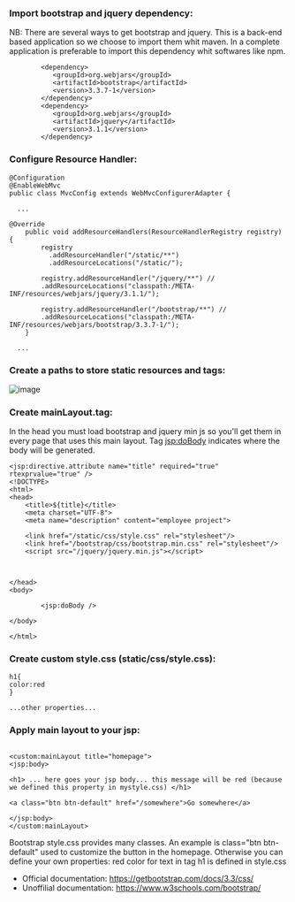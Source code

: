 ###  Import bootstrap and jquery dependency:

NB: There are several ways to get bootstrap and jquery. This is a back-end based application so we choose to import them whit maven.
In a complete application is preferable to import this dependency whit softwares like npm.

```
        <dependency>
           <groupId>org.webjars</groupId>
           <artifactId>bootstrap</artifactId>
           <version>3.3.7-1</version>
        </dependency>
        <dependency>
           <groupId>org.webjars</groupId>
           <artifactId>jquery</artifactId>
           <version>3.1.1</version>
        </dependency>
```

###  Configure Resource Handler:

```
@Configuration
@EnableWebMvc
public class MvcConfig extends WebMvcConfigurerAdapter {

  ...

@Override
	public void addResourceHandlers(ResourceHandlerRegistry registry) {
	    registry
	      .addResourceHandler("/static/**")
	      .addResourceLocations("/static/");
	    
	    registry.addResourceHandler("/jquery/**") //
        .addResourceLocations("classpath:/META-INF/resources/webjars/jquery/3.1.1/");

        registry.addResourceHandler("/bootstrap/**") //
        .addResourceLocations("classpath:/META-INF/resources/webjars/bootstrap/3.3.7-1/");	      
	}
  
  ...

```

###  Create a paths to store static resources and tags:

![image](https://image.ibb.co/hBNskL/frontend-path.png)

###  Create mainLayout.tag:

In the head you must load bootstrap and jquery min js so you'll get them in every page that uses this main layout.
Tag <jsp:doBody> indicates where the body will be generated.

```
<jsp:directive.attribute name="title" required="true" rtexprvalue="true" />
<!DOCTYPE>
<html>
<head>
    <title>${title}</title>
    <meta charset="UTF-8">
    <meta name="description" content="employee project">
    
    <link href="/static/css/style.css" rel="stylesheet"/>  
    <link href="/bootstrap/css/bootstrap.min.css" rel="stylesheet"/>
    <script src="/jquery/jquery.min.js"></script> 
    
    
    
</head>
<body>

        <jsp:doBody />
   
</body>

</html>

```

###  Create custom style.css (static/css/style.css):

```
h1{
color:red
}

...other properties...

```

###  Apply main layout to your jsp:

```

<custom:mainLayout title="homepage">
<jsp:body>

<h1> ... here goes your jsp body... this message will be red (because we defined this property in mystyle.css) </h1>

<a class="btn btn-default" href="/somewhere">Go somewhere</a>

</jsp:body>
</custom:mainLayout>

```

Bootstrap style.css provides many classes. An example is class="btn btn-default" used to customize the button in the homepage.
Otherwise you can define your own properties: red color for text in tag h1 is defined in style.css

- Official documentation: https://getbootstrap.com/docs/3.3/css/
- Unoffilial documentation: https://www.w3schools.com/bootstrap/

